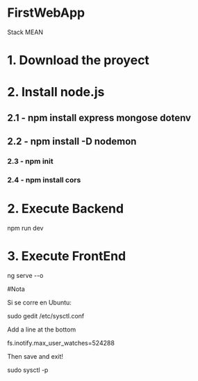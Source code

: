 # FirstWebApp
Stack MEAN

# 1. Download the proyect

# 2. Install node.js
## 2.1 - npm install express mongose dotenv
##   2.2 - npm install -D nodemon
###   2.3 - npm init
###   2.4 - npm install cors






# 2. Execute Backend
npm run dev



# 3. Execute FrontEnd
ng serve --o 


#Nota

Si se corre en Ubuntu:

sudo gedit /etc/sysctl.conf

Add a line at the bottom

fs.inotify.max_user_watches=524288

Then save and exit!

sudo sysctl -p
